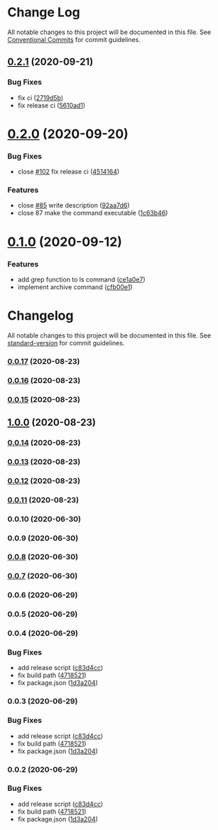 # Change Log

All notable changes to this project will be documented in this file.
See [Conventional Commits](https://conventionalcommits.org) for commit guidelines.

## [0.2.1](https://github.com/nasum/todo-tools/compare/v0.2.0...v0.2.1) (2020-09-21)


### Bug Fixes

* fix ci ([2719d5b](https://github.com/nasum/todo-tools/commit/2719d5bf1e660b3fec6a6388956b0f63135108b3))
* fix release ci ([5610ad1](https://github.com/nasum/todo-tools/commit/5610ad15b3fdf74fadd1eb14c4bcc98f394f7062))





# [0.2.0](https://github.com/nasum/todo-tools/compare/v0.1.0...v0.2.0) (2020-09-20)


### Bug Fixes

* close [#102](https://github.com/nasum/todo-tools/issues/102) fix release ci ([4514164](https://github.com/nasum/todo-tools/commit/451416406ddbf2cc06c59b481b6eeb81fa5c140a))


### Features

* close [#85](https://github.com/nasum/todo-tools/issues/85) write description ([92aa7d6](https://github.com/nasum/todo-tools/commit/92aa7d6f5048a0265b74ec2874a7a26f651b420a))
* close 87 make the command executable ([1c63b46](https://github.com/nasum/todo-tools/commit/1c63b466910ac5f3587c9bd58ada33b82ada1110))





# [0.1.0](https://github.com/nasum/todo-tools/compare/v0.0.25...v0.1.0) (2020-09-12)


### Features

* add grep function to ls command ([ce1a0e7](https://github.com/nasum/todo-tools/commit/ce1a0e7916936a4818520aa7c98ff2a5960f036e))
* implement archive command ([cfb00e1](https://github.com/nasum/todo-tools/commit/cfb00e17b251fed83103615f04f7a85013c1d817))





# Changelog

All notable changes to this project will be documented in this file. See [standard-version](https://github.com/conventional-changelog/standard-version) for commit guidelines.

### [0.0.17](https://github.com/nasum/todo-tools/compare/v0.0.16...v0.0.17) (2020-08-23)

### [0.0.16](https://github.com/nasum/todo-tools/compare/v0.0.15...v0.0.16) (2020-08-23)

### [0.0.15](https://github.com/nasum/todo-txt-core/compare/v0.0.14...v0.0.15) (2020-08-23)

## [1.0.0](https://github.com/nasum/todo-txt-core/compare/v0.0.10...v1.0.0) (2020-08-23)

### [0.0.14](https://github.com/nasum/todo-txt-core/compare/v0.0.12...v0.0.14) (2020-08-23)

### [0.0.13](https://github.com/nasum/todo-txt-core/compare/v0.0.12...v0.0.13) (2020-08-23)

### [0.0.12](https://github.com/nasum/todo-txt-core/compare/v0.0.11...v0.0.12) (2020-08-23)

### [0.0.11](https://github.com/nasum/todo-txt-core/compare/v0.0.10...v0.0.11) (2020-08-23)

### 0.0.10 (2020-06-30)

### 0.0.9 (2020-06-30)

### [0.0.8](https://github.com/nasum/todo.txt/compare/v0.0.7...v0.0.8) (2020-06-30)

### [0.0.7](https://github.com/nasum/todo.txt/compare/v0.0.6...v0.0.7) (2020-06-30)

### 0.0.6 (2020-06-29)

### 0.0.5 (2020-06-29)

### 0.0.4 (2020-06-29)


### Bug Fixes

* add release script ([c83d4cc](https://github.com/nasum/todo.txt/commit/c83d4cc2759ca612e82465ff1868236d92b830b6))
* fix build path ([4718521](https://github.com/nasum/todo.txt/commit/471852184921a9fb3db8997974e5b0d2d4c92f59))
* fix package.json ([1d3a204](https://github.com/nasum/todo.txt/commit/1d3a2049928b2d187575580a8de67358504dd101))

### 0.0.3 (2020-06-29)


### Bug Fixes

* add release script ([c83d4cc](https://github.com/nasum/todo.txt/commit/c83d4cc2759ca612e82465ff1868236d92b830b6))
* fix build path ([4718521](https://github.com/nasum/todo.txt/commit/471852184921a9fb3db8997974e5b0d2d4c92f59))
* fix package.json ([1d3a204](https://github.com/nasum/todo.txt/commit/1d3a2049928b2d187575580a8de67358504dd101))

### 0.0.2 (2020-06-29)


### Bug Fixes

* add release script ([c83d4cc](https://github.com/nasum/todo.txt/commit/c83d4cc2759ca612e82465ff1868236d92b830b6))
* fix build path ([4718521](https://github.com/nasum/todo.txt/commit/471852184921a9fb3db8997974e5b0d2d4c92f59))
* fix package.json ([1d3a204](https://github.com/nasum/todo.txt/commit/1d3a2049928b2d187575580a8de67358504dd101))
